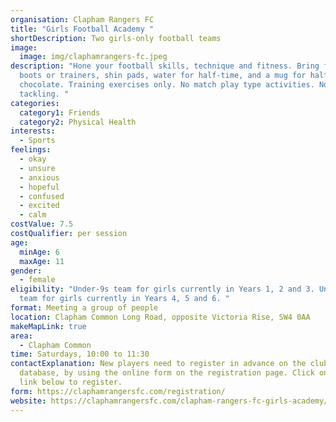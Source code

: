 ```yaml
---
organisation: Clapham Rangers FC
title: "Girls Football Academy "
shortDescription: Two girls-only football teams
image:
  image: img/claphamrangers-fc.jpeg
description: "Hone your football skills, technique and fitness. Bring football
  boots or trainers, shin pads, water for half-time, and a mug for half-time hot
  chocolate. Training exercises only. No match play type activities. No
  tackling. "
categories:
  category1: Friends
  category2: Physical Health
interests:
  - Sports
feelings:
  - okay
  - unsure
  - anxious
  - hopeful
  - confused
  - excited
  - calm
costValue: 7.5
costQualifier: per session
age:
  minAge: 6
  maxAge: 11
gender:
  - female
eligibility: "Under-9s team for girls currently in Years 1, 2 and 3. Under-11s
  team for girls currently in Years 4, 5 and 6. "
format: Meeting a group of people
location: Clapham Common Long Road, opposite Victoria Rise, SW4 0AA
makeMapLink: true
area:
  - Clapham Common
time: Saturdays, 10:00 to 11:30
contactExplanation: New players need to register in advance on the club
  database, by using the online form on the registration page. Click on the form
  link below to register.
form: https://claphamrangersfc.com/registration/
website: https://claphamrangersfc.com/clapham-rangers-fc-girls-academy/
---
```

